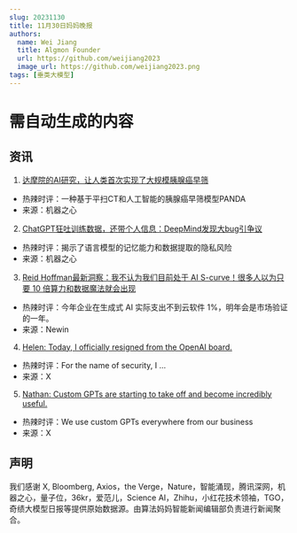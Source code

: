 ```yaml
---
slug: 20231130
title: 11月30日妈妈晚报
authors:
  name: Wei Jiang
  title: Algmon Founder
  url: https://github.com/weijiang2023
  image_url: https://github.com/weijiang2023.png
tags: [垂类大模型]
---
```


# 需自动生成的内容
## 资讯

1. [达摩院的AI研究，让人类首次实现了大规模胰腺癌早筛](https://mp.weixin.qq.com/s/H9DzM3CE08iDNiYmBER0_g)
* 热辣时评：一种基于平扫CT和人工智能的胰腺癌早筛模型PANDA
* 来源：机器之心

2. [ChatGPT狂吐训练数据，还带个人信息：DeepMind发现大bug引争议](https://mp.weixin.qq.com/s/C9eIW06UXKL8g9TkZzGn_w)
* 热辣时评：揭示了语言模型的记忆能力和数据提取的隐私风险
* 来源：机器之心

3. [Reid Hoffman最新洞察：我不认为我们目前处于 AI S-curve！很多人以为只要 10 倍算力和数据魔法就会出现](https://mp.weixin.qq.com/s/qh-lamE1hIrUiFJQN0LeDw)
* 热辣时评：今年企业在生成式 AI 实际支出不到云软件 1%，明年会是市场验证的一年。
* 来源：Newin

4. [Helen: Today, I officially resigned from the OpenAI board.](https://twitter.com/hlntnr/status/1730034017435586920)
* 热辣时评：For the name of security, I ...
* 来源：X

5. [Nathan: Custom GPTs are starting to take off and become incredibly useful.](https://twitter.com/NathanLands/status/1730149721191366780)
* 热辣时评：We use custom GPTs everywhere from our business
* 来源：X

## 声明

我们感谢 X, Bloomberg, Axios，the Verge，Nature，智能涌现，腾讯深网，机器之心，量子位，36kr，爱范儿，Science AI，Zhihu，小红花技术领袖，TGO，奇绩大模型日报等提供原始数据源。由算法妈妈智能新闻编辑部负责进行新闻聚合。